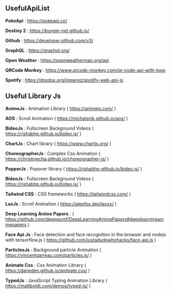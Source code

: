 ## UsefulApiList

**PokeApi** : https://pokeapi.co/

**Destiny 2** : https://bungie-net.github.io/

**Github** : https://developer.github.com/v3/

**GraphQL** : https://graphql.org/

**Open Weather** : https://openweathermap.org/api

**QRCode Monkey** : https://www.qrcode-monkey.com/qr-code-api-with-logo

**Spotify** : https://doxdox.org/jmperez/spotify-web-api-js


## Useful Library Js

**AnimeJs** : 
Animation Library ( https://animejs.com/ )

**AOS** : 
Scroll Animation ( https://michalsnik.github.io/aos/ )

**BideoJs** : 
Fullscreen Background Videos ( https://rishabhp.github.io/bideo.js/ )

**ChartJs** : 
Chart library ( https://www.chartjs.org/ )

**ChoreographerJs** : 
Complex Css Animation ( https://christinecha.github.io/choreographer-js/ )

**PopperJs** : 
Popover library ( https://rishabhp.github.io/bideo.js/ )

**BideoJs** :   Fullscreen Background Videos ( https://rishabhp.github.io/bideo.js/ )

**Tailwind CSS** : 
CSS frameworks ( https://tailwindcss.com/ )

**LaxJs** : 
Scroll Animation ( https://alexfox.dev/laxxx/ )

**Deep Learning Anime Papers** : ( https://github.com/deeppomf/DeepLearningAnimePapers#deeplearninganimepapers )

**Face Api Js** : 
Face detection and face recognition in the browser and nodejs with tensorflow.js
( https://github.com/justadudewhohacks/face-api.js )

**ParticlesJs** : 
Background particle Animation ( https://vincentgarreau.com/particles.js/ )

**Animate Css** : 
Css Animation Library ( https://daneden.github.io/animate.css/ )

**TypedJs** : 
JavaScript Typing Animation Library ( https://mattboldt.com/demos/typed-js/ )